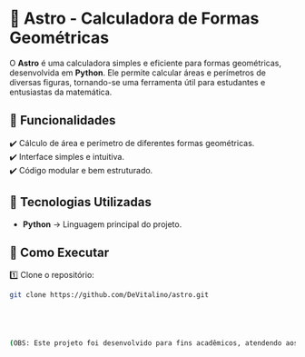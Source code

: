 # 🌌 Astro - Calculadora de Formas Geométricas

O **Astro** é uma calculadora simples e eficiente para formas geométricas, desenvolvida em **Python**. Ele permite calcular áreas e perímetros de diversas figuras, tornando-se uma ferramenta útil para estudantes e entusiastas da matemática.

## 📌 Funcionalidades

✔️ Cálculo de área e perímetro de diferentes formas geométricas.  
✔️ Interface simples e intuitiva.  
✔️ Código modular e bem estruturado.

## 🔧 Tecnologias Utilizadas

- **Python** → Linguagem principal do projeto.

## 🚀 Como Executar

1️⃣ Clone o repositório:  
```bash
git clone https://github.com/DeVitalino/astro.git





(OBS: Este projeto foi desenvolvido para fins acadêmicos, atendendo aos requisitos de uma atividade didática. )

